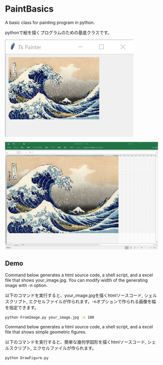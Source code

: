 
# PaintBasics

A basic class for painting program in python.

pythonで絵を描くプログラムのための基底クラスです。

![](screenshot.png)

![](excel.png)


## Demo

Command below generates a html source code, a shell script, and a excel file that shows your_image.jpg. You can modify width of the generating image with -n option.

以下のコマンドを実行すると、your_image.jpgを描くhtmlソースコード, シェルスクリプト, エクセルファイルが作られます。-nオプションで作られる画像を幅を指定できます。

```bash
python FromImage.py your_image.jpg -n 100
```

Command below generates a html source code, a shell script, and a excel file that shows simple geometric figures.

以下のコマンドを実行すると、簡単な幾何学図形を描くhtmlソースコード, シェルスクリプト, エクセルファイルが作られます。

```bash
python DrawFigure.py
```
